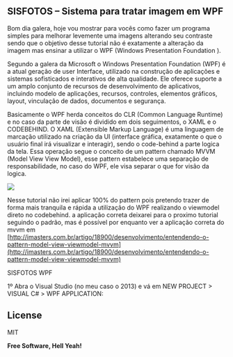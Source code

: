 ##  SISFOTOS – Sistema para tratar imagem em WPF

Bom dia galera, hoje vou mostrar para vocês como fazer um programa simples para melhorar levemente uma imagens alterando seu contraste sendo que o objetivo desse tutorial não é exatamente a alteração da imagem mas ensinar a utilizar o WPF (Windows Presentation Foundation ).

Segundo a galera da Microsoft o  Windows Presentation Foundation (WPF) é a atual geração de user Interface, utilizado na construção de aplicações e sistemas sofisticados e interativos de alta qualidade. Ele oferece suporte a um amplo conjunto de recursos de desenvolvimento de aplicativos, incluindo modelo de aplicações, recursos, controles, elementos gráficos, layout, vinculação de dados, documentos e segurança.

Basicamente o WPF herda conceitos do CLR (Common Language Runtime) e no caso da parte de visão é dividido em dois seguimentos, o XAML e o CODEBEHIND. O XAML (Extensible Markup Language) é uma linguagem de marcação  utilizado na criação da UI (interface gráfica, exatamente o que o usuário final irá visualizar e interagir), sendo o code-behind a parte logica da tela.  Essa operação segue o conceito de um pattern chamado MVVM (Model View View Model), esse pattern estabelece uma separação de responsabilidade, no caso do WPF, ele visa separar o que for visão da logica.

![]({{site.baseurl}}/https://i-msdn.sec.s-msft.com/dynimg/IC448690.png)

Nesse tutorial não irei aplicar 100% do pattern pois pretendo trazer de forma mais tranquila e rápida a utilização do WPF realizando o viewmodel direto no codebehind. a aplicação correta deixarei para o proximo tutorial seguindo o padrão, mas é possível por enquanto ver a aplicação correta do mvvm em [http://imasters.com.br/artigo/18900/desenvolvimento/entendendo-o-pattern-model-view-viewmodel-mvvm](http://imasters.com.br/artigo/18900/desenvolvimento/entendendo-o-pattern-model-view-viewmodel-mvvm)

SISFOTOS WPF

1º Abra o Visual Studio (no meu caso o 2013) e vá em NEW PROJECT > VISUAL C# > WPF APPLICATION:





License
----

MIT


**Free Software, Hell Yeah!**
